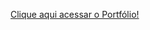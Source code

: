 <a href="[https://climacobnu.github.io/Xadrez/](https://climacobnu.github.io/Portfolio/)"  rel="nofollow" target="_blank">Clique aqui acessar o Portfólio!</a>  

